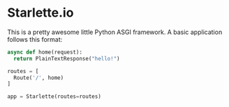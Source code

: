 # Starlette.io

This is a pretty awesome little Python ASGI framework. A basic application
follows this format:

```python
async def home(request):
  return PlainTextResponse("hello!")

routes = [
  Route('/', home)
]

app = Starlette(routes=routes)
```